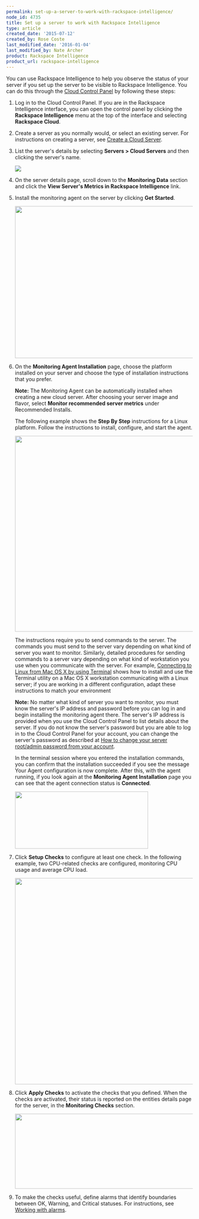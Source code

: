 ```yaml
---
permalink: set-up-a-server-to-work-with-rackspace-intelligence/
node_id: 4735
title: Set up a server to work with Rackspace Intelligence
type: article
created_date: '2015-07-12'
created_by: Rose Coste
last_modified_date: '2016-01-04'
last_modified_by: Nate Archer
product: Rackspace Intelligence
product_url: rackspace-intelligence
---
```


You can use Rackspace Intelligence to help you observe the status of
your server if you set up the server to be visible to Rackspace
Intelligence. You can do this through the [Cloud Control
Panel](https://mycloud.rackspace.com/) by following these steps:

1.  Log in to the Cloud Control Panel. If you are in the Rackspace
    Intelligence interface, you can open the control panel by clicking
    the **Rackspace Intelligence** menu at the top of the interface and
    selecting **Rackspace Cloud**.
2.  Create a server as you normally would, or select an existing server.
    For instructions on creating a server, see
    [Create a Cloud Server](/how-to/create-a-cloud-server).
3.  List the server's details by selecting **Servers &gt; Cloud
    Servers** and then clicking the server's name.

    ![](https://8026b2e3760e2433679c-fffceaebb8c6ee053c935e8915a3fbe7.ssl.cf2.rackcdn.com/field/image/servers-list-details-.png)

4.  On the server details page, scroll down to the **Monitoring
    Data** section and click the **View Server's Metrics in Rackspace
    Intelligence** link.
5.  Install the monitoring agent on the server by clicking **Get
    Started**.

    <img src="https://8026b2e3760e2433679c-fffceaebb8c6ee053c935e8915a3fbe7.ssl.cf2.rackcdn.com/field/image/intelligence-monitoring-notset.png" width="672" height="409" />

6.  On the **Monitoring Agent Installation** page, choose the platform
    installed on your server and choose the type of installation
    instructions that you prefer. 

    **Note:** The Monitoring Agent can be automatically installed when
    creating a new cloud server. After choosing your server image and flavor, 
    select **Monitor recommended server metrics** under Recommended Installs.
    
    The following example shows the **Step By Step** instructions for a Linux platform. Follow the instructions
    to install, configure, and start the agent.

    <img src="https://8026b2e3760e2433679c-fffceaebb8c6ee053c935e8915a3fbe7.ssl.cf2.rackcdn.com/field/image/intelligence-install-agent-linux_0.png" width="649" height="527" />
    
    The instructions require you to send commands to the server. The
    commands you must send to the server vary depending on what kind of
    server you want to monitor. Similarly, detailed procedures for
    sending commands to a server vary depending on what kind of
    workstation you use when you communicate with the server. For
    example, [Connecting to Linux from Mac OS X by using
    Terminal](/how-to/connecting-to-linux-from-mac-os-x-by-using-terminal) shows
    how to install and use the Terminal utility on a Mac OS X
    workstation communicating with a Linux server; if you are working in
    a different configuration, adapt these instructions to match your
    environment

    **Note:**
    No matter what kind of server you want to monitor, you
    must know the server's IP address and password before you can log in
    and begin installing the monitoring agent there. The server's IP
    address is provided when you use the Cloud Control Panel to list
    details about the server. If you do not know the server's password
    but you are able to log in to the Cloud Control Panel for your
    account, you can change the server's password as described at [How
    to change your server root/admin password from your
    account](/how-to/how-to-change-your-server-rootadmin-password-from-your-account).

    In the terminal session where you entered the installation commands,
    you can confirm that the installation succeeded if you see the
    message Your Agent configuration is now complete. After this, with
    the agent running, if you look again at the **Monitoring Agent
    Installation** page you can see that the agent connection status
    is **Connected**.

    <img src="https://8026b2e3760e2433679c-fffceaebb8c6ee053c935e8915a3fbe7.ssl.cf2.rackcdn.com/field/image/intelligence-agent-connected.png" width="359" height="154" />
    
7.  Click **Setup Checks** to configure at least one check. In the
    following example, two CPU-related checks are configured, monitoring
    CPU usage and average CPU load.

    <img src="https://8026b2e3760e2433679c-fffceaebb8c6ee053c935e8915a3fbe7.ssl.cf2.rackcdn.com/field/image/intelligence-check-selection.png" width="637" height="555" />
    
8.  Click **Apply Checks** to activate the checks that you defined. When
    the checks are activated, their status is reported on the entities
    details page for the server, in the **Monitoring Checks** section.

    <img src="https://8026b2e3760e2433679c-fffceaebb8c6ee053c935e8915a3fbe7.ssl.cf2.rackcdn.com/field/image/intelligence-monitoring-checks-2set.png" width="779" height="202" />
    
9.  To make the checks useful, define alarms that identify boundaries
    between OK, Warning, and Critical statuses. For instructions,
    see [Working with alarms](/how-to/working-with-alarms).
